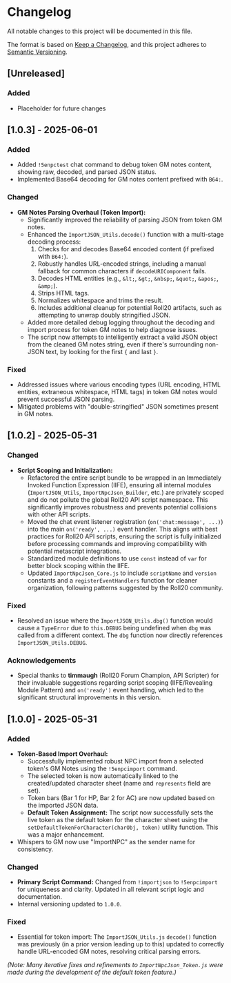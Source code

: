 # Changelog

All notable changes to this project will be documented in this file.

The format is based on [Keep a Changelog](https://keepachangelog.com/en/1.0.0/),
and this project adheres to [Semantic Versioning](https://semver.org/spec/v2.0.0.html).

## [Unreleased]

### Added
- Placeholder for future changes

## [1.0.3] - 2025-06-01 

### Added
- Added `!5enpctest` chat command to debug token GM notes content, showing raw, decoded, and parsed JSON status.
- Implemented Base64 decoding for GM notes content prefixed with `B64:`.

### Changed
- **GM Notes Parsing Overhaul (Token Import):**
    - Significantly improved the reliability of parsing JSON from token GM notes.
    - Enhanced the `ImportJSON_Utils.decode()` function with a multi-stage decoding process:
        1.  Checks for and decodes Base64 encoded content (if prefixed with `B64:`).
        2.  Robustly handles URL-encoded strings, including a manual fallback for common characters if `decodeURIComponent` fails.
        3.  Decodes HTML entities (e.g., `&lt;`, `&gt;`, `&nbsp;`, `&quot;`, `&apos;`, `&amp;`).
        4.  Strips HTML tags.
        5.  Normalizes whitespace and trims the result.
        6.  Includes additional cleanup for potential Roll20 artifacts, such as attempting to unwrap doubly stringified JSON.
    - Added more detailed debug logging throughout the decoding and import process for token GM notes to help diagnose issues.
    - The script now attempts to intelligently extract a valid JSON object from the cleaned GM notes string, even if there's surrounding non-JSON text, by looking for the first `{` and last `}`.

### Fixed
- Addressed issues where various encoding types (URL encoding, HTML entities, extraneous whitespace, HTML tags) in token GM notes would prevent successful JSON parsing.
- Mitigated problems with "double-stringified" JSON sometimes present in GM notes.

## [1.0.2] - 2025-05-31

### Changed
- **Script Scoping and Initialization:**
    - Refactored the entire script bundle to be wrapped in an Immediately Invoked Function Expression (IIFE), ensuring all internal modules (`ImportJSON_Utils`, `ImportNpcJson_Builder`, etc.) are privately scoped and do not pollute the global Roll20 API script namespace. This significantly improves robustness and prevents potential collisions with other API scripts.
    - Moved the chat event listener registration (`on('chat:message', ...)`) into the main `on('ready', ...)` event handler. This aligns with best practices for Roll20 API scripts, ensuring the script is fully initialized before processing commands and improving compatibility with potential metascript integrations.
    - Standardized module definitions to use `const` instead of `var` for better block scoping within the IIFE.
    - Updated `ImportNpcJson_Core.js` to include `scriptName` and `version` constants and a `registerEventHandlers` function for cleaner organization, following patterns suggested by the Roll20 community.

### Fixed
- Resolved an issue where the `ImportJSON_Utils.dbg()` function would cause a `TypeError` due to `this.DEBUG` being undefined when `dbg` was called from a different context. The `dbg` function now directly references `ImportJSON_Utils.DEBUG`.

### Acknowledgements
- Special thanks to **timmaugh** (Roll20 Forum Champion, API Scripter) for their invaluable suggestions regarding script scoping (IIFE/Revealing Module Pattern) and `on('ready')` event handling, which led to the significant structural improvements in this version.

## [1.0.0] - 2025-05-31

### Added
- **Token-Based Import Overhaul:**
    - Successfully implemented robust NPC import from a selected token's GM Notes using the `!5enpcimport` command.
    - The selected token is now automatically linked to the created/updated character sheet (name and `represents` field are set).
    - Token bars (Bar 1 for HP, Bar 2 for AC) are now updated based on the imported JSON data.
    - **Default Token Assignment:** The script now successfully sets the live token as the default token for the character sheet using the `setDefaultTokenForCharacter(charObj, token)` utility function. This was a major enhancement.
- Whispers to GM now use "ImportNPC" as the sender name for consistency.

### Changed
- **Primary Script Command:** Changed from `!importjson` to `!5enpcimport` for uniqueness and clarity. Updated in all relevant script logic and documentation.
- Internal versioning updated to `1.0.0`.

### Fixed
- Essential for token import: The `ImportJSON_Utils.js` `decode()` function was previously (in a prior version leading up to this) updated to correctly handle URL-encoded GM notes, resolving critical parsing errors.

*(Note: Many iterative fixes and refinements to `ImportNpcJson_Token.js` were made during the development of the default token feature.)* 